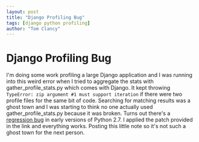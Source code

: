 ```yaml
---
layout: post
title: "Django Profiling Bug"
tags: [django python profiling]
author: "Tom Clancy"
---
```


# Django Profiling Bug

I'm doing some work profiling a large Django application and I was running into this weird error when I tried to aggregate the stats with gather_profile_stats.py which comes with Django. It kept throwing `TypeError: zip argument #1 must support iteration` if there were two profile files for the same bit of code. Searching for matching results was a ghost town and I was starting to think no one actually used gather_profile_stats.py because it was broken. Turns out there's a [regression bug](http://bugs.python.org/issue7372) in early versions of Python 2.7. I applied the patch provided in the link and everything works. Posting this little note so it's not such a ghost town for the next person.
